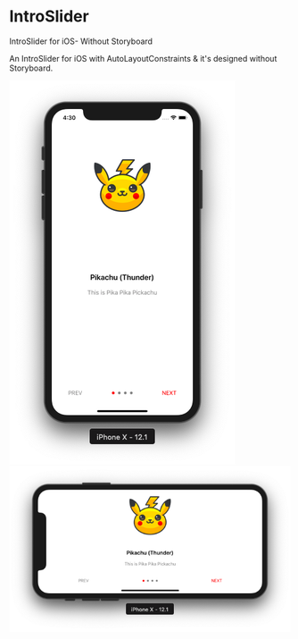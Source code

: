 # IntroSlider
IntroSlider for iOS- Without Storyboard

An IntroSlider for iOS with AutoLayoutConstraints & it's designed without Storyboard.

![alt text](https://github.com/KPS250/IntroSlider/blob/master/Screenshot%202019-03-27%20at%204.30.40%20PM.png)
![alt text](https://github.com/KPS250/IntroSlider/blob/master/Screenshot%202019-03-27%20at%204.31.19%20PM.png)
